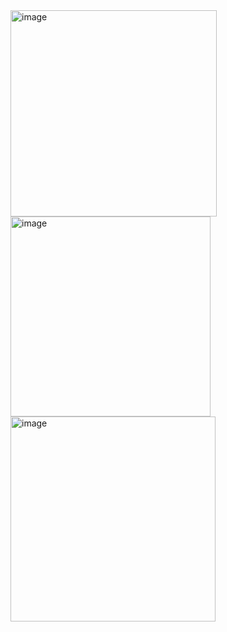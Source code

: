 <img width="330" alt="image" src="https://github.com/maria-iulia-severin/visited-cities-app/assets/55393346/84085106-ad43-44ba-a8bb-3fc0460b00ef">
<img width="320" alt="image" src="https://github.com/maria-iulia-severin/visited-cities-app/assets/55393346/d918a738-aef0-4d14-af92-c3b3099c35a4">
<img width="328" alt="image" src="https://github.com/maria-iulia-severin/visited-cities-app/assets/55393346/d01e5224-9edd-438f-b773-85e6280a0d11">
